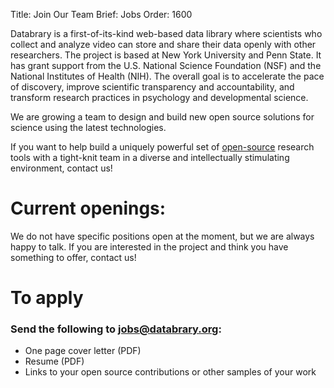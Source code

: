 Title: Join Our Team
Brief: Jobs
Order: 1600

Databrary is a first-of-its-kind web-based data library where scientists who collect and analyze video can store and share their data openly with other researchers.
The project is based at New York University and Penn State.
It has grant support from the U.S. National Science Foundation (NSF) and the National Institutes of Health (NIH).
The overall goal is to accelerate the pace of discovery, improve scientific transparency and accountability, and transform research practices in psychology and developmental science.

We are growing a team to design and build new open source solutions for science using the latest technologies.

If you want to help build a uniquely powerful set of [open-source](https://github.com/databrary) research tools with a tight-knit team in a diverse and intellectually stimulating environment, contact us!

# Current openings:
We do not have specific positions open at the moment, but we are always happy to talk. If you are interested in the project and think you have something to offer, contact us!

# To apply
### Send the following to jobs@databrary.org:

- One page cover letter (PDF)
- Resume (PDF)
- Links to your open source contributions or other samples of your work

